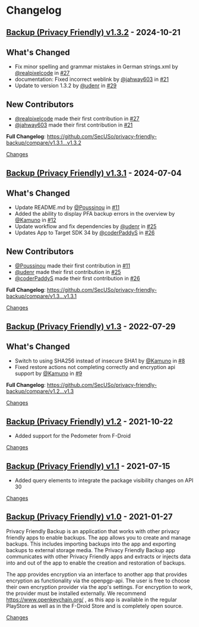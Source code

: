 # Changelog

<a id="v1.3.2"></a>
## [Backup (Privacy Friendly) v1.3.2](https://github.com/SecUSo/privacy-friendly-backup/releases/tag/v1.3.2) - 2024-10-21

## What's Changed
* Fix minor spelling and grammar mistakes in German strings.xml by [@realpixelcode](https://github.com/realpixelcode) in [#27](https://github.com/SecUSo/privacy-friendly-backup/pull/27)
* documentation: Fixed incorrect weblink by [@jahway603](https://github.com/jahway603) in [#21](https://github.com/SecUSo/privacy-friendly-backup/pull/21)
* Update to version 1.3.2 by [@udenr](https://github.com/udenr) in [#29](https://github.com/SecUSo/privacy-friendly-backup/pull/29)

## New Contributors
* [@realpixelcode](https://github.com/realpixelcode) made their first contribution in [#27](https://github.com/SecUSo/privacy-friendly-backup/pull/27)
* [@jahway603](https://github.com/jahway603) made their first contribution in [#21](https://github.com/SecUSo/privacy-friendly-backup/pull/21)

**Full Changelog**: https://github.com/SecUSo/privacy-friendly-backup/compare/v1.3.1...v1.3.2

[Changes][v1.3.2]


<a id="v1.3.1"></a>
## [Backup (Privacy Friendly) v1.3.1](https://github.com/SecUSo/privacy-friendly-backup/releases/tag/v1.3.1) - 2024-07-04

## What's Changed
* Update README.md by [@Poussinou](https://github.com/Poussinou) in [#11](https://github.com/SecUSo/privacy-friendly-backup/pull/11)
* Added the ability to display PFA backup errors in the overview by [@Kamuno](https://github.com/Kamuno) in [#12](https://github.com/SecUSo/privacy-friendly-backup/pull/12)
* Update workflow and fix dependencies by [@udenr](https://github.com/udenr) in [#25](https://github.com/SecUSo/privacy-friendly-backup/pull/25)
* Updates App to Target SDK 34 by [@coderPaddyS](https://github.com/coderPaddyS) in [#26](https://github.com/SecUSo/privacy-friendly-backup/pull/26)

## New Contributors
* [@Poussinou](https://github.com/Poussinou) made their first contribution in [#11](https://github.com/SecUSo/privacy-friendly-backup/pull/11)
* [@udenr](https://github.com/udenr) made their first contribution in [#25](https://github.com/SecUSo/privacy-friendly-backup/pull/25)
* [@coderPaddyS](https://github.com/coderPaddyS) made their first contribution in [#26](https://github.com/SecUSo/privacy-friendly-backup/pull/26)

**Full Changelog**: https://github.com/SecUSo/privacy-friendly-backup/compare/v1.3...v1.3.1

[Changes][v1.3.1]


<a id="v1.3"></a>
## [Backup (Privacy Friendly) v1.3](https://github.com/SecUSo/privacy-friendly-backup/releases/tag/v1.3) - 2022-07-29

## What's Changed
* Switch to using SHA256 instead of insecure SHA1 by [@Kamuno](https://github.com/Kamuno) in [#8](https://github.com/SecUSo/privacy-friendly-backup/pull/8)
* Fixed restore actions not completing correctly and encryption api support by [@Kamuno](https://github.com/Kamuno) in [#9](https://github.com/SecUSo/privacy-friendly-backup/pull/9)

**Full Changelog**: https://github.com/SecUSo/privacy-friendly-backup/compare/v1.2...v1.3

[Changes][v1.3]


<a id="v1.2"></a>
## [Backup (Privacy Friendly) v1.2](https://github.com/SecUSo/privacy-friendly-backup/releases/tag/v1.2) - 2021-10-22

- Added support for the Pedometer from F-Droid

[Changes][v1.2]


<a id="v1.1"></a>
## [Backup (Privacy Friendly) v1.1](https://github.com/SecUSo/privacy-friendly-backup/releases/tag/v1.1) - 2021-07-15

- Added query elements to integrate the package visibility changes on API 30

[Changes][v1.1]


<a id="v1.0"></a>
## [Backup (Privacy Friendly) v1.0](https://github.com/SecUSo/privacy-friendly-backup/releases/tag/v1.0) - 2021-01-27

Privacy Friendly Backup is an application that works with other privacy friendly apps to enable backups. The app allows you to create and manage backups. This includes importing backups into the app and exporting backups to external storage media.
The Privacy Friendly Backup app communicates with other Privacy Friendly apps and extracts or injects data into and out of the app to enable the creation and restoration of backups.

The app provides encryption via an interface to another app that provides encryption as functionality via the openpgp-api. The user is free to choose their own encryption provider via the app's settings.
For encryption to work, the provider must be installed externally. We recommend https://www.openkeychain.org/ , as this app is available in the regular PlayStore as well as in the F-Droid Store and is completely open source.

[Changes][v1.0]


[v1.3.2]: https://github.com/SecUSo/privacy-friendly-backup/compare/v1.3.1...v1.3.2
[v1.3.1]: https://github.com/SecUSo/privacy-friendly-backup/compare/v1.3...v1.3.1
[v1.3]: https://github.com/SecUSo/privacy-friendly-backup/compare/v1.2...v1.3
[v1.2]: https://github.com/SecUSo/privacy-friendly-backup/compare/v1.1...v1.2
[v1.1]: https://github.com/SecUSo/privacy-friendly-backup/compare/v1.0...v1.1
[v1.0]: https://github.com/SecUSo/privacy-friendly-backup/tree/v1.0

<!-- Generated by https://github.com/rhysd/changelog-from-release v3.8.0 -->
